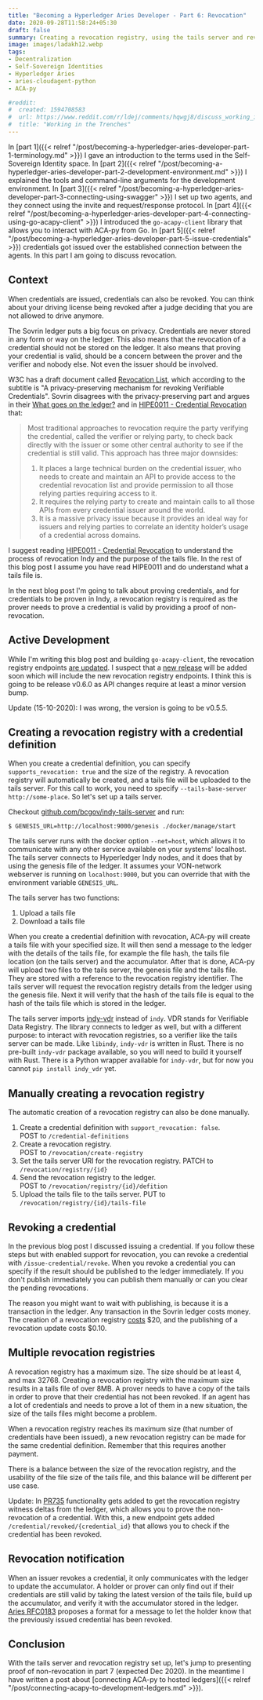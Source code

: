 ```yaml
---
title: "Becoming a Hyperledger Aries Developer - Part 6: Revocation"
date: 2020-09-28T11:58:24+05:30
draft: false
summary: Creating a revocation registry, using the tails server and revoking a credential.
image: images/ladakh12.webp
tags:
- Decentralization
- Self-Sovereign Identities
- Hyperledger Aries
- aries-cloudagent-python
- ACA-py

#reddit:
#  created: 1594708583 
#  url: https://www.reddit.com/r/ldej/comments/hqwgj8/discuss_working_in_the_trenches/
#  title: "Working in the Trenches"
---
```


In [part 1]({{< relref "/post/becoming-a-hyperledger-aries-developer-part-1-terminology.md" >}}) I gave an introduction to the terms used in the Self-Sovereign Identity space. In [part 2]({{< relref "/post/becoming-a-hyperledger-aries-developer-part-2-development-environment.md" >}}) I explained the tools and command-line arguments for the development environment. In [part 3]({{< relref "/post/becoming-a-hyperledger-aries-developer-part-3-connecting-using-swagger" >}}) I set up two agents, and they connect using the invite and request/response protocol. In [part 4]({{< relref "/post/becoming-a-hyperledger-aries-developer-part-4-connecting-using-go-acapy-client" >}}) I introduced the `go-acapy-client` library that allows you to interact with ACA-py from Go. In [part 5]({{< relref "/post/becoming-a-hyperledger-aries-developer-part-5-issue-credentials" >}}) credentials got issued over the established connection between the agents. In this part I am going to discuss revocation.

## Context

When credentials are issued, credentials can also be revoked. You can think about your driving license being revoked after a judge deciding that you are not allowed to drive anymore.

The Sovrin ledger puts a big focus on privacy. Credentials are never stored in any form or way on the ledger. This also means that the revocation of a credential should not be stored on the ledger. It also means that proving your credential is valid, should be a concern between the prover and the verifier and nobody else. Not even the issuer should be involved.

W3C has a draft document called [Revocation List](https://w3c-ccg.github.io/vc-status-rl-2020/), which according to the subtitle is "A privacy-preserving mechanism for revoking Verifiable Credentials". Sovrin disagrees with the privacy-preserving part and argues in their [What goes on the ledger?](https://sovrin.org/wp-content/uploads/2018/10/What-Goes-On-The-Ledger.pdf) and in [HIPE0011 - Credential Revocation](https://github.com/hyperledger/indy-hipe/tree/master/text/0011-cred-revocation) that:

> Most traditional approaches to revocation require the party verifying the credential, called the verifier or relying party, to check back directly with the issuer or some other central authority to see if the credential is still valid. This approach has three major downsides:
> 1. It places a large technical burden on the credential issuer, who needs to create and maintain an API to provide access to the credential revocation list and provide permission to all those relying parties requiring access to it.
> 2. It requires the relying party to create and maintain calls to all those APIs from every credential issuer around the world.
> 3. It is a massive privacy issue because it provides an ideal way for issuers and relying
  parties to correlate an identity holder’s usage of a credential across domains.

I suggest reading [HIPE0011 - Credential Revocation](https://github.com/hyperledger/indy-hipe/tree/master/text/0011-cred-revocation) to understand the process of revocation Indy and the purpose of the tails file. In the rest of this blog post I assume you have read HIPE0011 and do understand what a tails file is.

In the next blog post I'm going to talk about proving credentials, and for credentials to be proven in Indy, a revocation registry is required as the prover needs to prove a credential is valid by providing a proof of non-revocation.

## Active Development

While I'm writing this blog post and building `go-acapy-client`, the revocation registry endpoints [are updated](https://github.com/hyperledger/aries-cloudagent-python/pull/717/files). I suspect that a [new release](https://github.com/hyperledger/aries-cloudagent-python/releases) will be added soon which will include the new revocation registry endpoints. I think this is going to be release v0.6.0 as API changes require at least a minor version bump.

Update (15-10-2020): I was wrong, the version is going to be v0.5.5.

## Creating a revocation registry with a credential definition

When you create a credential definition, you can specify `supports_revocation: true` and the size of the registry. A revocation registry will automatically be created, and a tails file will be uploaded to the tails server. For this call to work, you need to specify `--tails-base-server http://some-place`. So let's set up a tails server.

Checkout [github.com/bcgov/indy-tails-server](https://github.com/bcgov/indy-tails-server) and run:
```shell script
$ GENESIS_URL=http://localhost:9000/genesis ./docker/manage/start
```

The tails server runs with the docker option `--net=host`, which allows it to communicate with any other service available on your systems' localhost. The tails server connects to Hyperledger Indy nodes, and it does that by using the genesis file of the ledger. It assumes your VON-network webserver is running on `localhost:9000`, but you can override that with the environment variable `GENESIS_URL`.

The tails server has two functions:
1. Upload a tails file
2. Download a tails file

When you create a credential definition with revocation, ACA-py will create a tails file with your specified size. It will then send a message to the ledger with the details of the tails file, for example the file hash, the tails file location (on the tails server) and the accumulator. After that is done, ACA-py will upload two files to the tails server, the genesis file and the tails file. They are stored with a reference to the revocation registry identifier. The tails server will request the revocation registry details from the ledger using the genesis file. Next it will verify that the hash of the tails file is equal to the hash of the tails file which is stored in the ledger.

The tails server imports [indy-vdr](https://github.com/hyperledger/indy-vdr) instead of `indy`. VDR stands for Verifiable Data Registry. The library connects to ledger as well, but with a different purpose: to interact with revocation registries, so a verifier like the tails server can be made. Like `libindy`, `indy-vdr` is written in Rust. There is no pre-built `indy-vdr` package available, so you will need to build it yourself with Rust. There is a Python wrapper available for `indy-vdr`, but for now you cannot `pip install indy_vdr` yet.

## Manually creating a revocation registry

The automatic creation of a revocation registry can also be done manually.

1. Create a credential definition with `support_revocation: false`.  
  POST to `/credential-definitions`
2. Create a revocation registry.  
  POST to `/revocation/create-registry`
3. Set the tails server URI for the revocation registry.
  PATCH to `/revocation/registry/{id}`
4. Send the revocation registry to the ledger.  
  POST to `/revocation/registry/{id}/defition`
5. Upload the tails file to the tails server.
  PUT to `/revocation/registry/{id}/tails-file`
  
## Revoking a credential

In the previous blog post I discussed issuing a credential. If you follow these steps but with enabled support for revocation, you can revoke a credential with `/issue-credential/revoke`. When you revoke a credential you can specify if the result should be published to the ledger immediately. If you don't publish immediately you can publish them manually or can you clear the pending revocations.

The reason you might want to wait with publishing, is because it is a transaction in the ledger. Any transaction in the Sovrin ledger costs money. The creation of a revocation registry [costs](https://sovrin.org/issue-credentials/) $20, and the publishing of a revocation update costs $0.10.

## Multiple revocation registries

A revocation registry has a maximum size. The size should be at least 4, and max 32768. Creating a revocation registry with the maximum size results in a tails file of over 8MB. A prover needs to have a copy of the tails in order to prove that their credential has not been revoked. If an agent has a lot of credentials and needs to prove a lot of them in a new situation, the size of the tails files might become a problem.

When a revocation registry reaches its maximum size (that number of credentials have been issued), a new revocation registry can be made for the same credential definition. Remember that this requires another payment.

There is a balance between the size of the revocation registry, and the usability of the file size of the tails file, and this balance will be different per use case.

Update: In [PR735](https://github.com/hyperledger/aries-cloudagent-python/pull/735) functionality gets added to get the revocation registry witness deltas from the ledger, which allows you to prove the non-revocation of a credential. With this, a new endpoint gets added `/credential/revoked/{credential_id}` that allows you to check if the credential has been revoked. 

## Revocation notification

When an issuer revokes a credential, it only communicates with the ledger to update the accumulator. A holder or prover can only find out if their credentials are still valid by taking the latest version of the tails file, build up the accumulator, and verify it with the accumulator stored in the ledger. [Aries RFC0183](https://github.com/hyperledger/aries-rfcs/tree/master/features/0183-revocation-notification) proposes a format for a message to let the holder know that the previously issued credential has been revoked.

## Conclusion

With the tails server and revocation registry set up, let's jump to presenting proof of non-revocation in part 7 (expected Dec 2020). In the meantime I have written a post about [connecting ACA-py to hosted ledgers]({{< relref "/post/connecting-acapy-to-development-ledgers.md" >}}).
 
